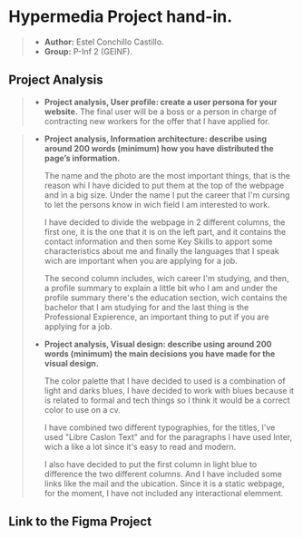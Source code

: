 # Hypermedia Project hand-in.
> - **Author:** Estel Conchillo Castillo.
> - **Group:** P-Inf 2 (GEINF).

## Project Analysis
> - **Project analysis, User profile: create a user persona for your website.**
>   The final user will be a boss or a person in charge of contracting new workers for the offer that I have applied for.

> - **Project analysis, Information architecture: describe using around 200 words (minimum) how you have distributed the page’s information.**
>
>   The name and the photo are the most important things, that is the reason whi I have dicided to put them at the top of the webpage and in a big size. Under the name I put the career that I'm cursing to let the persons know in wich field I am interested to work.
>
>   I have decided to divide the webpage in 2 different columns, the first one, it is the one that it is on the left part, and it contains the contact information and then some Key Skills to apport some characteristics about me and finally the languages that I speak wich are important when you are applying for a job.
>
>   The second column includes, wich career I'm studying, and then, a profile summary to explain a little bit who I am and under the profile summary there's the education section, wich contains the bachelor that I am studying for and the last thing is the Professional Expierence, an important thing to put if you are applying for a job.
> - **Project analysis, Visual design: describe using around 200 words (minimum) the main decisions you have made for the visual design.**
>
>   The color palette that I have decided to used is a combination of light and darks blues, I have decided to work with blues because it is related to formal and tech things so I think it would be a correct color to use on a cv.
>
>   I have combined two different typographies, for the titles, I've used "Libre Caslon Text" and for the paragraphs I have used Inter, wich a like a lot since it's easy to read and modern.
>
>   I also have decided to put the first column in light blue to difference the two different columns. And I have included some links like the mail and the ubication.
>   Since it is a static webpage, for the moment, I have not included any interactional elemment. 

## Link to the Figma Project
